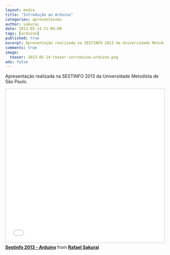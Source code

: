 ```yaml
---
layout: media
title: "Introdução ao Arduino"
categories: apresentacoes
author: sakurai
date: 2013-05-14 21:04:00
tags: [arduino]
published: true
excerpt: Apresentação realizada na SESTINFO 2013 da Universidade Metodista de São Paulo.
comments: true
image:
  teaser: 2013-05-14-teaser-introducao-arduino.png
ads: false
---
```


Apresentação realizada na SESTINFO 2013 da Universidade Metodista de São Paulo.

<iframe src="//www.slideshare.net/slideshow/embed_code/key/ckjrtXL8hdFFtn" width="595" height="485" frameborder="0" marginwidth="0" marginheight="0" scrolling="no" style="border:1px solid #CCC; border-width:1px; margin-bottom:5px; max-width: 100%;" allowfullscreen> </iframe> <div style="margin-bottom:5px"> <strong> <a href="//www.slideshare.net/rafaelsakurai/sestinfo-2013-arduino" title="Sestinfo 2013 - Arduino" target="_blank">Sestinfo 2013 - Arduino</a> </strong> from <strong><a href="//www.slideshare.net/rafaelsakurai" target="_blank">Rafael Sakurai</a></strong> </div>
